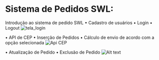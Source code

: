 # Sistema de Pedidos SWL:
Introdução ao sistema de pedido SWL
•	Cadastro de usuários
•	Login
•	Logout
![tela_login](<tela de login.gif>)

•	API de CEP
•	Inserção de Pedidos
•	Cálculo de envio de acordo com a opção selecionada
![Api CEP](API-CEP.gif)

•	Atualização de Pedido
•	Exclusão de Pedido
![Alt text](<AtualizacaoExclusão de Pedido.gif>)